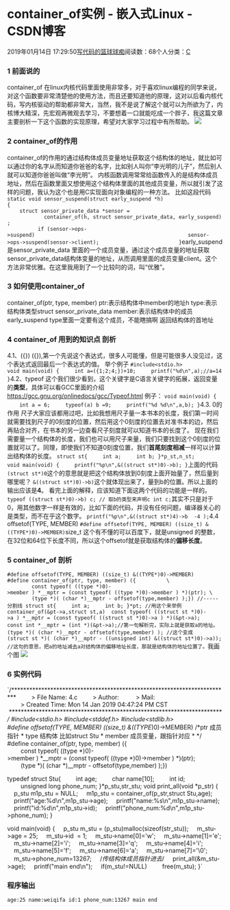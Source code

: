 
# container_of实例 - 嵌入式Linux - CSDN博客

2019年01月14日 17:29:50[写代码的篮球球痴](https://me.csdn.net/weiqifa0)阅读数：68个人分类：[C																](https://blog.csdn.net/weiqifa0/article/category/1389385)



### 1 前面说的
container_of 在linux内核代码里面使用非常多，对于喜欢linux编程的同学来说，对这个函数要非常清楚他的使用方法，而且还要知道他的原理，这对以后看内核代码，写内核驱动的帮助都非常大，当然，我不是说了解这个就可以为所欲为了，内核博大精深，先宏观再微观去学习，不要想着一口就能吃成一个胖子，我这篇文章主要剖析一下这个函数的实现原理，希望对大家学习过程中有所帮助。
![](http://plck4ljzb.bkt.clouddn.com/Fu6H9fanTvXg-SHTvu__wn6nw_PJ)

### 2 container_of的作用
container_of的作用的通过结构体成员变量地址获取这个结构体的地址，就比如可以通过你的名字从而知道你爸爸的名字，比如别人叫你“李光明的儿子”，然后别人就可以知道你爸爸叫做“李光明”。
内核函数调用常常给函数传入的是结构体成员地址，然后在函数里面又想使用这个结构体里面的其他成员变量，所以就引发了这样的问题，我认为这个也是用C实现面向对象编程的一种方法。
比如这段代码
`static void sensor_suspend(struct early_suspend *h)                   
{                                                                     
    struct sensor_private_data *sensor =                              
            container_of(h, struct sensor_private_data, early_suspend);                                                                          
    if (sensor->ops->suspend)                                         
        sensor->ops->suspend(sensor->client);                         
}`early_suspend是sensor_private_data 里面的一个成员变量，通过这个成员变量的地址获取sensor_private_data结构体变量的地址，从而调用里面的成员变量client。这个方法非常优雅。在这里我用到了一个比较叼的词，叫“优雅”。
### 3 如何使用container_of
container_of(ptr, type, member)
ptr:表示结构体中member的地址h
type:表示结构体类型struct sensor_private_data
member:表示结构体中的成员early_suspend type里面一定要有这个成员，不能瞎搞啊
返回结构体的首地址
### 4 container_of 用到的知识点 剖析
4.1、({})
({}),第一个先说这个表达式，很多人可能懂，但是可能很多人没见过，这个表达式返回最后一个表达式的值。
举个例子
`#include<stdio.h>
void main(void)
{
    int a=({1;2;4;})+10;
    printf("%d\n",a);//a=14
}`4.2、typeof
这个我们很少看到，这个关键字是C语言关键字的拓展，返回变量的**类型**，具体可以看GCC里面的介绍
https://gcc.gnu.org/onlinedocs/gcc/Typeof.html
例子：
`void main(void)
{
    int a = 6;
    typeof(a) b =9;
    printf("%d %d\n",a,b);
}`4.3. 0的作用
尺子大家应该都用过吧，比如我想用尺子量一本书本的长度，我们第一时间就需要找到尺子的0刻度的位置，然后用这个0刻度的位置去对准书本的边，然后再贴合对齐，在书本的另一边查看尺子刻度就可以知道书本的长度了。
现在我们需要量一个结构体的长度，我们也可以用尺子来量，我们只要找到这个0刻度的位置就可以了。同理，即使我们不知道0刻度位置，我们**首尾刻度相减**一样可以计算出结构体的长度。
`struct st{
    int a;
    int b;
}*p_st,n_st;
void main(void)
{
    printf("%p\n",&((struct st*)0)->b);
}`上面的代码
`(struct st*)0`这个的意思就是把这个结构体放到0刻度上面开始量了，然后量到哪里呢？
`&((struct st*)0)->b)`这个就体现出来了，量到b的位置。所以上面的输出应该是**4**。
看完上面的解释，应该知道下面这两个代码的功能是一样的。
`typeof ((struct st*)0)->b) c; // 取b的类型来声明c
int c;`其实不只是对于0，用其他数字一样是有效的，比如下面的代码，并没有任何问题，编译器关心的是类型，而不在乎这个数字。
`printf("%p\n",&((struct st*)4)->b  -4 );`4.4 offsetof(TYPE, MEMBER)
`#define offsetof(TYPE, MEMBER) ((size_t) &((TYPE*)0)->MEMBER)`size_t 这个有不懂的可以百度下，就是unsigned 的整数，在32位和64位下长度不同，所以这个offsetof就是获取结构体的**偏移长度**。
### 5 container_of 剖析
`#define offsetof(TYPE, MEMBER) ((size_t) &((TYPE*)0)->MEMBER)
#define container_of(ptr, type, member) ({          \
        const typeof( ((type *)0)->member ) *__mptr = (const typeof( ((type *)0)->member ) *)(ptr); \
        (type *)( (char *)__mptr - offsetof(type,member) );})
//-----分割线
struct st{
    int a;
    int b;
}*pt;
//用这个来举例
container_of(&pt->a,struct st,a)
 const typeof( ((struct st *)0)->a ) *__mptr = (const typeof( ((struct st *)0)->a ) *)(&pt->a);
const int *__mptr = (int *)(&pt->a);//第一句解析完，实际上就是获取a的地址。
(type *)( (char *)__mptr - offsetof(type,member) );
//这个变成
(struct st *)( (char *)__mptr - ((unsigned int) &((struct st*)0)->a));
//这句的意思，把a的地址减去a对结构体的偏移地址长度，那就是结构体的地址位置了。`我画个图
![](http://plck4ljzb.bkt.clouddn.com/FqBwUR_7FNDbUdeCVw20eykNSxPd)

### 6 实例代码
`/*************************************************************************
        > File Name: 4.c
        > Author: 
        > Mail: 
        > Created Time: Mon 14 Jan 2019 04:47:24 PM CST
 ************************************************************************/
#include<stdio.h>
#include<stddef.h>
#include<stdlib.h>
#define offsetof(TYPE, MEMBER) ((size_t) &((TYPE*)0)->MEMBER)
/*ptr 成员指针
* type 结构体 比如struct Stu
* member 成员变量，跟指针对应
* */
#define container_of(ptr, type, member) ({          \
        const typeof( ((type *)0)->member ) *__mptr = (const typeof( ((type *)0)->member ) *)(ptr); \
        (type *)( (char *)__mptr - offsetof(type,member) );})

typedef struct Stu{
        int age;
        char name[10];
        int id;
        unsigned long phone_num;
}*p_stu,str_stu;
void print_all(void *p_str)
{
    p_stu m1p_stu = NULL;
    m1p_stu = container_of(p_str,struct Stu,age);
    printf("age:%d\n",m1p_stu->age);
    printf("name:%s\n",m1p_stu->name);
    printf("id:%d\n",m1p_stu->id);
    printf("phone_num:%d\n",m1p_stu->phone_num);
}

void main(void)
{
    p_stu m_stu = (p_stu)malloc(sizeof(str_stu));
    m_stu->age = 25;
    m_stu->id  = 1;
    m_stu->name[0]='w';
    m_stu->name[1]='e';
    m_stu->name[2]='i';
    m_stu->name[3]='q';
    m_stu->name[4]='i';
    m_stu->name[5]='f';
    m_stu->name[6]='a';
    m_stu->name[7]='\0';
    m_stu->phone_num=13267;
    /*传结构体成员指针进去*/
    print_all(&m_stu->age);
    printf("main end\n");
    if(m_stu!=NULL)
        free(m_stu);
}`
### 程序输出
`age:25
name:weiqifa
id:1
phone_num:13267
main end`

